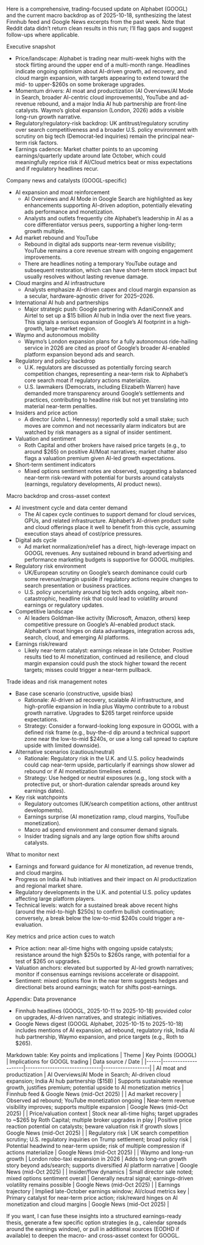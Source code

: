 Here is a comprehensive, trading-focused update on Alphabet (GOOGL) and the current macro backdrop as of 2025-10-18, synthesizing the latest Finnhub feed and Google News excerpts from the past week. Note that Reddit data didn’t return clean results in this run; I’ll flag gaps and suggest follow-ups where applicable.

Executive snapshot
- Price/landscape: Alphabet is trading near multi-week highs with the stock flirting around the upper end of a multi-month range. Headlines indicate ongoing optimism about AI-driven growth, ad recovery, and cloud margin expansion, with targets appearing to extend toward the mid- to upper-$260s on some brokerage upgrades.
- Momentum drivers: AI moat and productization (AI Overviews/AI Mode in Search, broader AI-centric cloud improvements), YouTube and ad-revenue rebound, and a major India AI hub partnership are front-line catalysts. Waymo’s global expansion (London, 2026) adds a visible long-run growth narrative.
- Regulatory/regulatory-risk backdrop: UK antitrust/regulatory scrutiny over search competitiveness and a broader U.S. policy environment with scrutiny on big tech (Democrat-led inquiries) remain the principal near-term risk factors.
- Earnings cadence: Market chatter points to an upcoming earnings/quarterly update around late October, which could meaningfully reprice risk if AI/Cloud metrics beat or miss expectations and if regulatory headlines recur.

Company news and catalysts (GOOGL-specific)
- AI expansion and moat reinforcement
  - AI Overviews and AI Mode in Google Search are highlighted as key enhancements supporting AI-driven adoption, potentially elevating ads performance and monetization.
  - Analysts and outlets frequently cite Alphabet’s leadership in AI as a core differentiator versus peers, supporting a higher long-term growth multiple.
- Ad market rebound and YouTube
  - Rebound in digital ads supports near-term revenue visibility; YouTube remains a core revenue stream with ongoing engagement improvements.
  - There are headlines noting a temporary YouTube outage and subsequent restoration, which can have short-term stock impact but usually resolves without lasting revenue damage.
- Cloud margins and AI infrastructure
  - Analysts emphasize AI-driven capex and cloud margin expansion as a secular, hardware-agnostic driver for 2025–2026.
- International AI hub and partnerships
  - Major strategic push: Google partnering with AdaniConneX and Airtel to set up a $15 billion AI hub in India over the next five years. This signals a serious expansion of Google’s AI footprint in a high-growth, large-market region.
- Waymo and autonomous mobility
  - Waymo’s London expansion plans for a fully autonomous ride-hailing service in 2026 are cited as proof of Google’s broader AI-enabled platform expansion beyond ads and search.
- Regulatory and policy backdrop
  - U.K. regulators are discussed as potentially forcing search competition changes, representing a near-term risk to Alphabet’s core search moat if regulatory actions materialize.
  - U.S. lawmakers (Democrats, including Elizabeth Warren) have demanded more transparency around Google’s settlements and practices, contributing to headline risk but not yet translating into material near-term penalties.
- Insiders and price action
  - A director (John L. Hennessy) reportedly sold a small stake; such moves are common and not necessarily alarm indicators but are watched by risk managers as a signal of insider sentiment.
- Valuation and sentiment
  - Roth Capital and other brokers have raised price targets (e.g., to around $265) on positive AI/Moat narratives; market chatter also flags a valuation premium given AI-led growth expectations.
- Short-term sentiment indicators
  - Mixed options sentiment notes are observed, suggesting a balanced near-term risk-reward with potential for bursts around catalysts (earnings, regulatory developments, AI product news).

Macro backdrop and cross-asset context
- AI investment cycle and data center demand
  - The AI capex cycle continues to support demand for cloud services, GPUs, and related infrastructure. Alphabet’s AI-driven product suite and cloud offerings place it well to benefit from this cycle, assuming execution stays ahead of cost/price pressures.
- Digital ads cycle
  - Ad market normalization/relief has a direct, high-leverage impact on GOOGL revenues. Any sustained rebound in brand advertising and performance marketing budgets is supportive for GOOGL multiples.
- Regulatory risk environment
  - UK/European scrutiny on Google’s search dominance could curb some revenue/margin upside if regulatory actions require changes to search presentation or business practices.
  - U.S. policy uncertainty around big tech adds ongoing, albeit non-catastrophic, headline risk that could lead to volatility around earnings or regulatory updates.
- Competitive landscape
  - AI leaders Goldman-like activity (Microsoft, Amazon, others) keep competitive pressure on Google’s AI-enabled product stack. Alphabet’s moat hinges on data advantages, integration across ads, search, cloud, and emerging AI platforms.
- Earnings risk/reward
  - Likely near-term catalyst: earnings release in late October. Positive results tied to AI monetization, continued ad resilience, and cloud margin expansion could push the stock higher toward the recent targets; misses could trigger a near-term pullback.

Trade ideas and risk management notes
- Base case scenario (constructive, upside bias)
  - Rationale: AI-driven ad recovery, scalable AI infrastructure, and high-profile expansion in India plus Waymo contribute to a robust growth narrative. Upgrades to $265 target reinforce upside expectations.
  - Strategy: Consider a forward-looking long exposure in GOOGL with a defined risk frame (e.g., buy-the-d dip around a technical support zone near the low-to-mid $240s, or use a long call spread to capture upside with limited downside).
- Alternative scenarios (cautious/neutral)
  - Rationale: Regulatory risk in the U.K. and U.S. policy headwinds could cap near-term upside, particularly if earnings show slower ad rebound or if AI monetization timelines extend.
  - Strategy: Use hedged or neutral exposures (e.g., long stock with a protective put, or short-duration calendar spreads around key earnings dates).
- Key risk watchpoints
  - Regulatory outcomes (UK/search competition actions, other antitrust developments).
  - Earnings surprise (AI monetization ramp, cloud margins, YouTube monetization).
  - Macro ad spend environment and consumer demand signals.
  - Insider trading signals and any large option flow shifts around catalysts.

What to monitor next
- Earnings and forward guidance for AI monetization, ad revenue trends, and cloud margins.
- Progress on India AI hub initiatives and their impact on AI productization and regional market share.
- Regulatory developments in the U.K. and potential U.S. policy updates affecting large platform players.
- Technical levels: watch for a sustained break above recent highs (around the mid-to-high $250s) to confirm bullish continuation; conversely, a break below the low-to-mid $240s could trigger a re-evaluation.

Key metrics and price action cues to watch
- Price action: near all-time highs with ongoing upside catalysts; resistance around the high $250s to $260s range, with potential for a test of $265 on upgrades.
- Valuation anchors: elevated but supported by AI-led growth narratives; monitor if consensus earnings revisions accelerate or disappoint.
- Sentiment: mixed options flow in the near term suggests hedges and directional bets around earnings; watch for shifts post-earnings.

Appendix: Data provenance
- Finnhub headlines (GOOGL, 2025-10-11 to 2025-10-18) provided color on upgrades, AI-driven narratives, and strategic initiatives.
- Google News digest (GOOGL Alphabet, 2025-10-15 to 2025-10-18) includes mentions of AI expansion, ad rebound, regulatory risk, India AI hub partnership, Waymo expansion, and price targets (e.g., Roth to $265).

Markdown table: Key points and implications
| Theme | Key Points (GOOGL) | Implications for GOOGL trading | Data source / Date |
|------|---------------------|-------------------------------|-------------------|
| AI moat and productization | AI Overviews/AI Mode in Search; AI-driven cloud expansion; India AI hub partnership ($15B) | Supports sustainable revenue growth, justifies premium; potential upside to AI monetization metrics | Finnhub feed & Google News (mid-Oct 2025) |
| Ad market recovery | Observed ad rebound; YouTube monetization ongoing | Near-term revenue visibility improves; supports multiple expansion | Google News (mid-Oct 2025) |
| Price/valuation context | Stock near all-time highs; target upgrades to ~$265 by Roth Capital; multiple broker upgrades in play | Positive price reaction potential on catalysts; beware valuation risk if growth slows | Google News (mid-Oct 2025) |
| Regulatory risk | UK search competition scrutiny; U.S. regulatory inquiries on Trump settlement; broad policy risk | Potential headwind to near-term upside; risk of multiple compression if actions materialize | Google News (mid-Oct 2025) |
| Waymo and long-run growth | London robo-taxi expansion in 2026 | Adds to long-run growth story beyond ads/search; supports diversified AI platform narrative | Google News (mid-Oct 2025) |
| Insider/flow dynamics | Small director sale noted; mixed options sentiment overall | Generally neutral signal; earnings-driven volatility remains possible | Google News (mid-Oct 2025) |
| Earnings trajectory | Implied late-October earnings window; AI/cloud metrics key | Primary catalyst for near-term price action; risk/reward hinges on AI monetization and cloud margins | Google News (mid-Oct 2025) |

If you want, I can fuse these insights into a structured earnings-ready thesis, generate a few specific option strategies (e.g., calendar spreads around the earnings window), or pull in additional sources (EODHD if available) to deepen the macro- and cross-asset context for GOOGL.